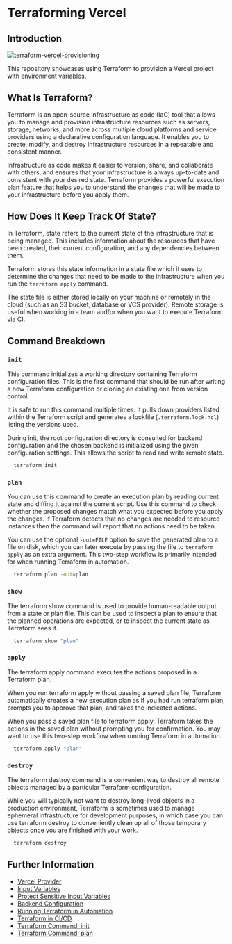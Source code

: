 # Terraforming Vercel

## Introduction

![terraform-vercel-provisioning](https://user-images.githubusercontent.com/167421/227387437-92a83ab1-4475-41eb-a854-de63c7a54424.gif)

This repository showcases using Terraform to provision a Vercel project with environment variables.

## What Is Terraform?

Terraform is an open-source infrastructure as code (IaC) tool that allows you to manage and provision infrastructure resources such as servers, storage, networks, and more across multiple cloud platforms and service providers using a declarative configuration language. It enables you to create, modify, and destroy infrastructure resources in a repeatable and consistent manner. 

Infrastructure as code makes it easier to version, share, and collaborate with others, and ensures that your infrastructure is always up-to-date and consistent with your desired state. Terraform provides a powerful execution plan feature that helps you to understand the changes that will be made to your infrastructure before you apply them.

## How Does It Keep Track Of State?

In Terraform, state refers to the current state of the infrastructure that is being managed. This includes information about the resources that have been created, their current configuration, and any dependencies between them.

Terraform stores this state information in a state file which it uses to determine the changes that need to be made to the infrastructure when you run the `terraform apply` command.

The state file is either stored locally on your machine or remotely in the cloud (such as an S3 bucket, database or VCS provider). Remote storage is useful when working in a team and/or when you want to execute Terraform via CI.

## Command Breakdown

### `init`

This command initializes a working directory containing Terraform configuration files. This is the first command that should be run after writing a new Terraform configuration or cloning an existing one from version control.

It is safe to run this command multiple times. It pulls down providers listed within the Terraform script and generates a lockfile (`.terraform.lock.hcl`) listing the versions used.

During init, the root configuration directory is consulted for backend configuration and the chosen backend is initialized using the given configuration settings. This allows the script to read and write remote state.

```sh
  terraform init
```

### `plan`

You can use this command to create an execution plan by reading current state and diffing it against the current script. Use this command to check whether the proposed changes match what you expected before you apply the changes. If Terraform detects that no changes are needed to resource instances then the command will report that no actions need to be taken.

You can use the optional `-out=FILE` option to save the generated plan to a file on disk, which you can later execute by passing the file to `terraform apply` as an extra argument. This two-step workflow is primarily intended for when running Terraform in automation.

```sh
  terraform plan -out=plan
```

### `show`

The terraform show command is used to provide human-readable output from a state or plan file. This can be used to inspect a plan to ensure that the planned operations are expected, or to inspect the current state as Terraform sees it.

```sh
  terraform show "plan"
```

### `apply`

The terraform apply command executes the actions proposed in a Terraform plan.

When you run terraform apply without passing a saved plan file, Terraform automatically creates a new execution plan as if you had run terraform plan, prompts you to approve that plan, and takes the indicated actions. 

When you pass a saved plan file to terraform apply, Terraform takes the actions in the saved plan without prompting you for confirmation. You may want to use this two-step workflow when running Terraform in automation.

```sh
  terraform apply "plan"
```

### `destroy`

The terraform destroy command is a convenient way to destroy all remote objects managed by a particular Terraform configuration.

While you will typically not want to destroy long-lived objects in a production environment, Terraform is sometimes used to manage ephemeral infrastructure for development purposes, in which case you can use terraform destroy to conveniently clean up all of those temporary objects once you are finished with your work.

```sh
  terraform destroy
```

## Further Information
 - [Vercel Provider](https://registry.terraform.io/providers/vercel/vercel/latest/docs)
 - [Input Variables](https://developer.hashicorp.com/terraform/language/values/variables)
 - [Protect Sensitive Input Variables](https://developer.hashicorp.com/terraform/tutorials/configuration-language/sensitive-variables)
 - [Backend Configuration](https://developer.hashicorp.com/terraform/language/settings/backends/configuration)
 - [Running Terraform in Automation](https://developer.hashicorp.com/terraform/tutorials/automation/automate-terraform)
 - [Terraform in CI/CD](https://spacelift.io/blog/terraform-in-ci-cd)
 - [Terraform Command: init](https://developer.hashicorp.com/terraform/cli/commands/init)
 - [Terraform Command: plan](https://developer.hashicorp.com/terraform/cli/commands/plan)
